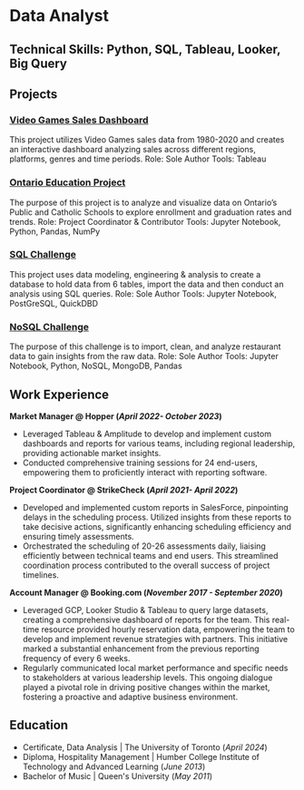 # Data Analyst 
## Technical Skills: Python, SQL, Tableau, Looker, Big Query 

## Projects

### [Video Games Sales Dashboard](https://public.tableau.com/app/profile/amy.dryden/viz/VideoGameSales1980-2020_17121625471550/VideoGamesSalesDashboard)
This project utilizes Video Games sales data from 1980-2020 and creates an interactive dashboard analyzing sales across different regions, platforms, genres and time periods. 
Role: Sole Author 
Tools: Tableau 

### [Ontario Education Project](https://github.com/acedryden/school_research_project)
The purpose of this project is to analyze and visualize data on Ontario’s Public and Catholic Schools to explore enrollment and graduation rates and trends. 
Role: Project Coordinator & Contributor
Tools: Jupyter Notebook, Python, Pandas, NumPy

### [SQL Challenge](https://github.com/acedryden/sql-challenge)
This project uses data modeling, engineering & analysis to create a database to hold data from 6 tables, import the data and then conduct an analysis using SQL queries. 
Role: Sole Author
Tools: Jupyter Notebook, PostGreSQL, QuickDBD

### [NoSQL Challenge](https://github.com/acedryden/nosql-challenge)
The purpose of this challenge is to import, clean, and analyze restaurant data to gain insights from the raw data.
Role: Sole Author
Tools: Jupyter Notebook, Python, NoSQL, MongoDB, Pandas

## Work Experience 

**Market Manager @ Hopper (_April 2022- October 2023_)**
- Leveraged Tableau & Amplitude to develop and implement custom dashboards and reports for various teams, including regional leadership, providing actionable market insights. 
- Conducted comprehensive training sessions for 24 end-users, empowering them to proficiently interact with reporting software. 

**Project Coordinator @ StrikeCheck (_April 2021- April 2022_)**
- Developed and implemented custom reports in SalesForce, pinpointing delays in the scheduling process. Utilized insights from these reports to take decisive actions, significantly enhancing scheduling efficiency and ensuring timely assessments.
- Orchestrated the scheduling of 20-26 assessments daily, liaising efficiently between technical teams and end users. This streamlined coordination process contributed to the overall success of project timelines.

**Account Manager @ Booking.com (_November 2017 - September 2020_)**
- Leveraged GCP, Looker Studio & Tableau to query large datasets, creating a comprehensive dashboard of reports for the team. This real-time resource provided hourly reservation data, empowering the team to develop and implement revenue strategies with partners. This initiative marked a substantial enhancement from the previous reporting frequency of every 6 weeks.
- Regularly communicated local market performance and specific needs to stakeholders at various leadership levels. This ongoing dialogue played a pivotal role in driving positive changes within the market, fostering a proactive and adaptive business environment.

## Education 
- Certificate, Data Analysis | The University of Toronto (_April 2024_) 
- Diploma, Hospitality Management | Humber College Institute of Technology and Advanced Learning (_June 2013_)
- Bachelor of Music | Queen's University (_May 2011_) 



